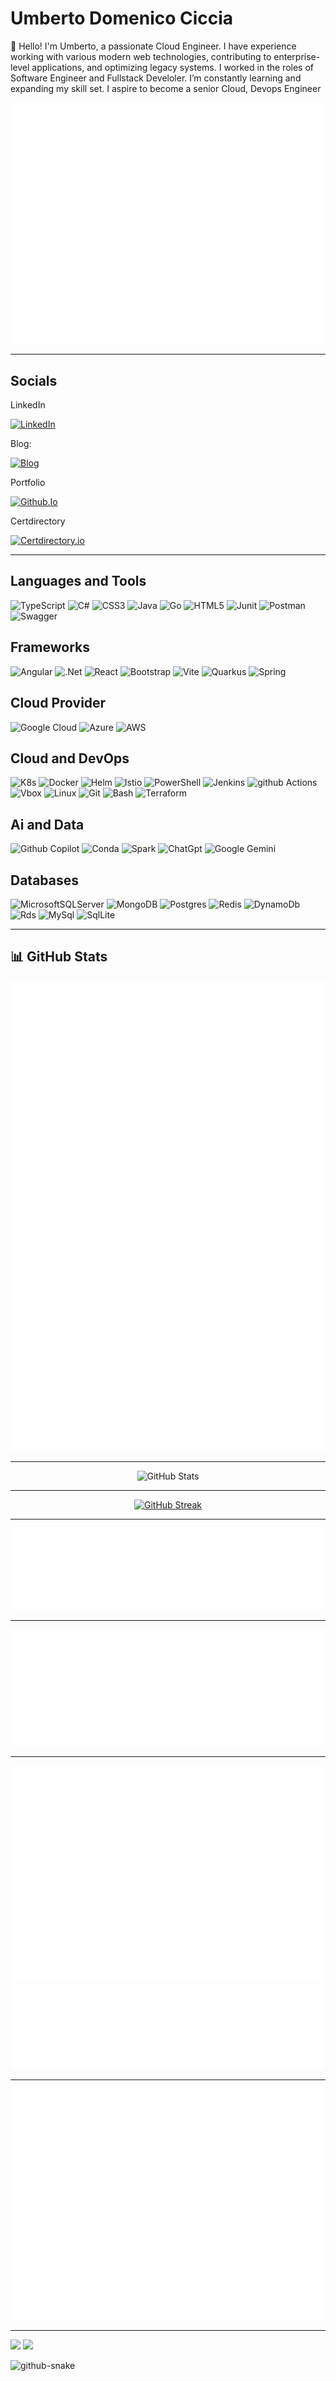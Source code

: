 # Umberto Domenico Ciccia

👋 Hello! I'm Umberto, a passionate Cloud Engineer. I have experience working with various modern web technologies, contributing to enterprise-level applications, and optimizing legacy systems. I worked in the roles of Software Engineer and Fullstack Develoler. I’m constantly learning and expanding my skill set. I aspire to become a senior Cloud, Devops Engineer

![Metrics](/github-metrics.svg)

---

## Socials

LinkedIn

[![LinkedIn](https://img.shields.io/badge/linkedin-%230077B5.svg?style=for-the-badge&logo=linkedin&logoColor=white)](https://www.linkedin.com/in/umberto-domenico-ciccia/)

Blog:

[![Blog](https://img.shields.io/badge/Blogger-FF5722?style=for-the-badge&logo=blogger&logoColor=white)](https://umbertocicciaa.github.io/blog-umbertodomenico-ciccia)

Portfolio

[![Github.Io](https://img.shields.io/badge/GitHub%20Pages-222222?style=for-the-badge&logo=github%20Pages&logoColor=white)](https://umbertocicciaa.github.io)

Certdirectory

[![Certdirectory.io](https://img.shields.io/badge/-Credly-FF6B00?style=flat&logo=credly&logoColor=white)](https://certdirectory.io/profile/db7a98c5-90ce-4a89-ab2b-43997da6f9f9)

---

## Languages and Tools

![TypeScript](https://img.shields.io/badge/typescript-%23007ACC.svg?style=for-the-badge&logo=typescript&logoColor=white)
![C#](https://img.shields.io/badge/c%23-%23239120.svg?style=for-the-badge&logo=csharp&logoColor=white)
![CSS3](https://img.shields.io/badge/css3-%231572B6.svg?style=for-the-badge&logo=css3&logoColor=white)
![Java](https://img.shields.io/badge/java-%23ED8B00.svg?style=for-the-badge&logo=openjdk&logoColor=white)
![Go](https://img.shields.io/badge/Go-00ADD8?logo=Go&logoColor=white&style=for-the-badge)
![HTML5](https://img.shields.io/badge/html5-%23E34F26.svg?style=for-the-badge&logo=html5&logoColor=white)
![Junit](https://img.shields.io/badge/Junit5-25A162?style=for-the-badge&logo=junit5&logoColor=white)
![Postman](https://img.shields.io/badge/Postman-FF6C37?style=for-the-badge&logo=Postman&logoColor=white)
![Swagger](https://img.shields.io/badge/Swagger-85EA2D?style=for-the-badge&logo=Swagger&logoColor=white)

## Frameworks

![Angular](https://img.shields.io/badge/angular-%23DD0031.svg?style=for-the-badge&logo=angular&logoColor=white)
![.Net](https://img.shields.io/badge/.NET-5C2D91?style=for-the-badge&logo=.net&logoColor=white)
![React](https://img.shields.io/badge/react-%2320232a.svg?style=for-the-badge&logo=react&logoColor=%2361DAFB)
![Bootstrap](https://img.shields.io/badge/Bootstrap-563D7C?style=for-the-badge&logo=bootstrap&logoColor=white)
![Vite](https://img.shields.io/badge/vite-%23646CFF.svg?style=for-the-badge&logo=vite&logoColor=white)
![Quarkus](https://img.shields.io/badge/Quarkus-000000?style=for-the-badge&logo=quarkus)
![Spring](https://img.shields.io/badge/Spring-6DB33F?style=for-the-badge&logo=spring&logoColor=white)

## Cloud Provider

![Google Cloud](https://img.shields.io/badge/GoogleCloud-%234285F4.svg?style=for-the-badge&logo=google-cloud&logoColor=white)
![Azure](https://img.shields.io/badge/microsoft%20azure-0089D6?style=for-the-badge&logo=microsoft-azure&logoColor=white)
![AWS](https://img.shields.io/badge/AWS-%23FF9900.svg?style=for-the-badge&logo=amazon-aws&logoColor=white)

## Cloud and DevOps

![K8s](https://img.shields.io/badge/Kubernetes-3069DE?style=for-the-badge&logo=kubernetes&logoColor=white)
![Docker](https://img.shields.io/badge/Docker-2CA5E0?style=for-the-badge&logo=docker&logoColor=white)
![Helm](https://img.shields.io/badge/Helm-0F1689?style=for-the-badge&logo=Helm&labelColor=0F1689)
![Istio](https://img.shields.io/badge/Istio-466BB0?style=for-the-badge&logo=Istio&logoColor=white)
![PowerShell](https://img.shields.io/badge/PowerShell-%235391FE.svg?style=for-the-badge&logo=powershell&logoColor=white)
![Jenkins](https://img.shields.io/badge/Jenkins-49728B?style=for-the-badge&logo=jenkins&logoColor=white)
![github Actions](https://img.shields.io/badge/GitHub_Actions-2088FF?style=for-the-badge&logo=github-actions&logoColor=white)
![Vbox](https://img.shields.io/badge/VirtualBox-21416b?style=for-the-badge&logo=VirtualBox&logoColor=white)
![Linux](https://img.shields.io/badge/Linux-FCC624?style=for-the-badge&logo=linux&logoColor=black)
![Git](https://img.shields.io/badge/GIT-E44C30?style=for-the-badge&logo=git&logoColor=white)
![Bash](https://img.shields.io/badge/GNU%20Bash-4EAA25?style=for-the-badge&logo=GNU%20Bash&logoColor=white)
![Terraform](https://img.shields.io/badge/Terraform-7B42BC?style=for-the-badge&logo=terraform&logoColor=white)

## Ai and Data

![Github Copilot](https://img.shields.io/badge/github%20copilot-000000?style=for-the-badge&logo=githubcopilot&logoColor=white)
![Conda](https://img.shields.io/badge/conda-342B029.svg?&style=for-the-badge&logo=anaconda&logoColor=white)
![Spark](https://img.shields.io/badge/Apache_Spark-FFFFFF?style=for-the-badge&logo=apachespark&logoColor=#E35A16)
![ChatGpt](https://img.shields.io/badge/ChatGPT-74aa9c?style=for-the-badge&logo=openai&logoColor=white)
![Google Gemini](https://img.shields.io/badge/Google%20Gemini-8E75B2?style=for-the-badge&logo=googlegemini&logoColor=white)

## Databases

![MicrosoftSQLServer](https://img.shields.io/badge/Microsoft%20SQL%20Server-CC2927?style=for-the-badge&logo=microsoft%20sql%20server&logoColor=white)
![MongoDB](https://img.shields.io/badge/MongoDB-%234ea94b.svg?style=for-the-badge&logo=mongodb&logoColor=white)
![Postgres](https://img.shields.io/badge/postgres-%23316192.svg?style=for-the-badge&logo=postgresql&logoColor=white)
![Redis](https://img.shields.io/badge/redis-CC0000.svg?&style=for-the-badge&logo=redis&logoColor=white)
![DynamoDb](https://img.shields.io/badge/Amazon%20DynamoDB-4053D6?style=for-the-badge&logo=Amazon%20DynamoDB&logoColor=white)
![Rds](https://img.shields.io/badge/Amazon%20RDS-527FFF?style=for-the-badge&logo=amazon-rds&logoColor=white)
![MySql](https://img.shields.io/badge/MySQL-005C84?style=for-the-badge&logo=mysql&logoColor=white)
![SqlLite](https://img.shields.io/badge/Sqlite-003B57?style=for-the-badge&logo=sqlite&logoColor=white)

---

## 📊 GitHub Stats

<!--- 
![stats](https://github-readme-stats.vercel.app/api?username=umbertocicciaa&theme=dark&hide_border=false&include_all_commits=false&count_private=false)<br/>
# ![stats](https://github-readme-streak-stats.herokuapp.com/?user=umbertocicciaa&theme=dark&hide_border=false)<br/>
# ![stats](https://github-readme-stats.vercel.app/api/top-langs/?username=umbertocicciaa&theme=dark&hide_border=false&include_all_commits=false&count_private=false&layout=compact)
---
-->

<p align="center">
  <img src="https://raw.githubusercontent.com/umbertocicciaa/umbertocicciaa/refs/heads/main/metrics/terminal.svg" alt="Terminal Overview" />
</p>

---

<p align="center">
  <img src="https://github-readme-stats.vercel.app/api?username=umbertocicciaa&theme=transparent&hide_border=true&include_all_commits=true&count_private=true" alt="GitHub Stats" />
</p>

---

<p align="center">
  <a href="https://git.io/streak-stats"><img src="https://streak-stats.demolab.com?user=umbertocicciaa&theme=transparent&hide_border=true" alt="GitHub Streak" /></a>
</p>

---

<p align="center">
  <img src="https://raw.githubusercontent.com/umbertocicciaa/umbertocicciaa/refs/heads/main/metrics/languages.svg" alt="Languages" />
</p>

---

<p align="center">
  <img src="https://raw.githubusercontent.com/umbertocicciaa/umbertocicciaa/refs/heads/main/metrics/stargazers.svg" alt="Stargazers" />
</p>

---

<p align="center">
  <img src="https://raw.githubusercontent.com/umbertocicciaa/umbertocicciaa/refs/heads/main/metrics/calendar-iso.svg" alt="Isometric Calendar" />
  <img src="https://raw.githubusercontent.com/umbertocicciaa/umbertocicciaa/refs/heads/main/metrics/calendar.svg" alt="Commit Calendar" />
</p>

---

<p align="center">
  <img src="https://raw.githubusercontent.com/umbertocicciaa/umbertocicciaa/refs/heads/main/metrics/habits.svg" alt="Coding Habits" />
</p>

---

![](https://github-profile-trophy.vercel.app/?username=umbertocicciaa&theme=radical&no-frame=false&no-bg=true&margin-w=4)
[![](https://visitcount.itsvg.in/api?id=umbertocicciaa&icon=0&color=0)](https://visitcount.itsvg.in)

<picture>
  <source media="(prefers-color-scheme: dark)" srcset="https://raw.githubusercontent.com/tobiasmeyhoefer/tobiasmeyhoefer/output/github-snake-dark.svg" />
  <source media="(prefers-color-scheme: light)" srcset="https://raw.githubusercontent.com/tobiasmeyhoefer/tobiasmeyhoefer/output/github-snake.svg" />
  <img alt="github-snake" src="https://raw.githubusercontent.com/tobiasmeyhoefer/tobiasmeyhoefer/output/github-snake.svg" />
</picture>
